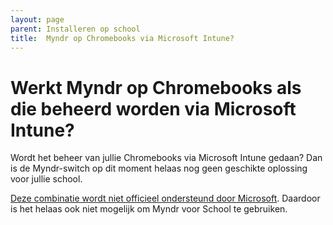 ```yaml
---
layout: page
parent: Installeren op school
title:  Myndr op Chromebooks via Microsoft Intune? 
---
```


# Werkt Myndr op Chromebooks als die beheerd worden via Microsoft Intune?

Wordt het beheer van jullie Chromebooks via Microsoft Intune gedaan?
Dan is de Myndr-switch op dit moment helaas nog geen geschikte oplossing voor jullie school.

[Deze combinatie wordt niet officieel ondersteund door Microsoft](https://docs.microsoft.com/nl-nl/mem/intune/fundamentals/supported-devices-browsers).
Daardoor is het helaas ook niet mogelijk om Myndr voor School te gebruiken.


 


